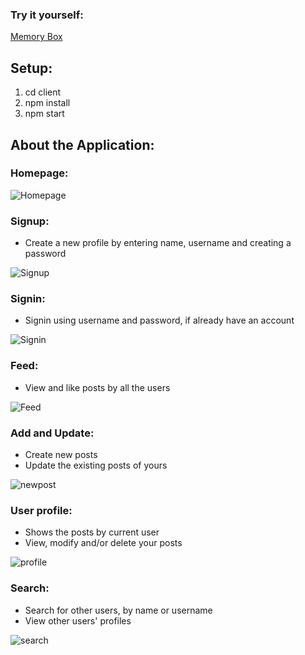 ### Try it yourself: 
[Memory Box](https://ayanisation.github.io/Memory_Box/)

## Setup:

1. cd client
2. npm install
3. npm start

## About the Application:

### Homepage:

![Homepage](https://user-images.githubusercontent.com/48587903/111036325-b557ba00-8444-11eb-8406-04d836d2c814.png)

### Signup:

- Create a new profile by entering name, username and creating a password

![Signup](https://user-images.githubusercontent.com/48587903/111036333-bd175e80-8444-11eb-8b90-b24416a58258.png)

### Signin:

- Signin using username and password, if already have an account

![Signin](https://user-images.githubusercontent.com/48587903/111036338-c1dc1280-8444-11eb-89e2-a6b556add019.png)

### Feed:

- View and like posts by all the users

![Feed](https://user-images.githubusercontent.com/48587903/111036345-cc96a780-8444-11eb-9890-f46ff6a5b01d.png)

### Add and Update:

- Create new posts
- Update the existing posts of yours

![newpost](https://user-images.githubusercontent.com/48587903/111036365-d8826980-8444-11eb-9668-e7d1933562aa.png)

### User profile:

- Shows the posts by current user
- View, modify and/or delete your posts

![profile](https://user-images.githubusercontent.com/48587903/111036373-ea640c80-8444-11eb-86bd-4989d66cc785.png)

### Search:

- Search for other users, by name or username
- View other users' profiles

![search](https://user-images.githubusercontent.com/48587903/111036380-f4860b00-8444-11eb-889d-adda1dd38ff4.png)
